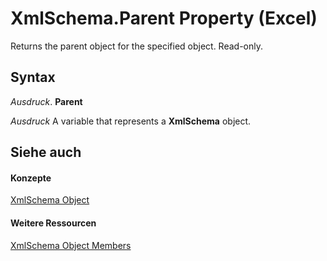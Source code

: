 
# XmlSchema.Parent Property (Excel)

Returns the parent object for the specified object. Read-only.


## Syntax

 _Ausdruck_. **Parent**

 _Ausdruck_ A variable that represents a **XmlSchema** object.


## Siehe auch


#### Konzepte


[XmlSchema Object](61a9b9be-fe04-fe6a-51c7-14b6c7232dca.md)
#### Weitere Ressourcen


[XmlSchema Object Members](http://msdn.microsoft.com/library/884318da-1fd2-6487-2c04-4d87942e08b1%28Office.15%29.aspx)